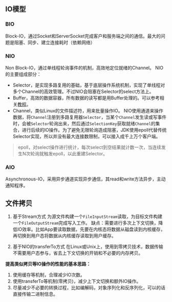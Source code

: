 ## IO模型
### BIO
Block-IO，通过Socket和ServerSocket完成客户和服务端之间的通信。最大的问题是阻塞、同步、建立连接耗时（依赖网络）
### NIO
Non Block-IO，通过单线程轮询事件的机制，高效地定位就绪的Channel。
NIO的主要组成部分：
* Selector，是实现多路复用的基础，基于底层操作系统机制，实现了单线程对多个Channel的高效管理。不过NIO会阻塞在Selector的select方法上。
* Buffer，高效的数据容器，所有数据的读写都是用Buffer处理的。可以参考相关[教程](http://tutorials.jenkov.com/java-nio/buffers.html)。
* Channel，类似Linux的文件描述符，用来批量操作IO。
NIO使用通道来操作数据，将`Channel`注册到多路复用器`Selector`，当某个`Channel`发生读或写事件时，会被`Selector`轮询出来，然后通过`SelectionKey`获取就绪`Channel`的集合，进行后续的IO操作。为了避免无限轮询造成阻塞，JDK使用epoll代替传统Selector实现，所以并没有最大连接数限制，可以接入成千上万个客户端。
>epoll，对select操作进行统计，每次select到空结果就计数一次，当连续发生N次轮询就触发epoll，以此重建Selector。
### AIO
Asynchronous-IO，采用异步通道实现异步通信，其read和write方法异步，主动通知程序。

## 文件拷贝
1. 基于Stream方式
    为源文件构建一个`FileInputStream`读取，为目标文件构建一个`FileOutputStream`完成写入工作。
    缺点：需要进行多次上下文切换，降低IO效率。比如App要读取数据，先要在内核态将数据从磁盘读到内核缓存，再切换到用户态将数据从内核缓存读取到用户缓存。

1. 基于NIO的transferTo方式
    在Linux或Unix上，使用到零拷贝技术，数据传输不需要用户态参与，省去上下文切换的开销和不必要的内存拷贝。

**提高类似拷贝等IO操作的性能的基本思路：**
1. 使用缓存等机制，合理减少IO次数。
1. 使用transferTo等机制(零拷贝)，减少上下文切换和额外IO操作。
1. 尽量减少不必要的转换过程，比如编解码，对象序列化和反序列化，可以的话直接传输二进制信息。
